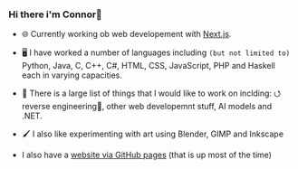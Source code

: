 ### Hi there i'm Connor👋

 - 🌐 Currently working ob web developement with [Next.js](https://nextjs.org/).

- 🖥️ I have worked a number of languages including `(but not limited to)` Python, Java, C, C++, C#, HTML, CSS, JavaScript, PHP and Haskell each in varying capacities. 

- 🔭 There is a large list of things that I would like to work on inclding: ⭯ reverse engineering🔧, other web developemnt stuff, AI models and .NET.
<!-- - 🌱 I’m currently learning, and number of different frameworks -->

- 🖌️ I also like experimenting with art using Blender, GIMP and Inkscape

- I also have a [website via GitHub pages](https://c-0b.github.io) (that is up most of the time)

